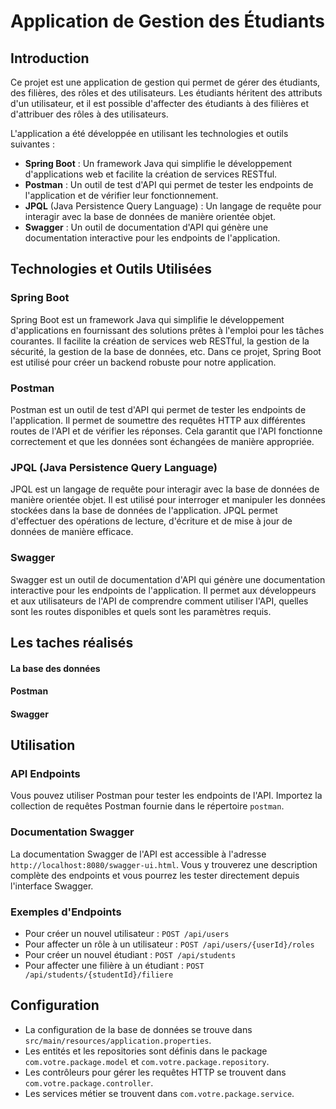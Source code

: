 # Application de Gestion des Étudiants

## Introduction
Ce projet est une application de gestion qui permet de gérer des étudiants, des filières, des rôles et des utilisateurs. Les étudiants héritent des attributs d'un utilisateur, et il est possible d'affecter des étudiants à des filières et d'attribuer des rôles à des utilisateurs.

L'application a été développée en utilisant les technologies et outils suivantes :

- **Spring Boot** : Un framework Java qui simplifie le développement d'applications web et facilite la création de services RESTful.
- **Postman** : Un outil de test d'API qui permet de tester les endpoints de l'application et de vérifier leur fonctionnement.
- **JPQL** (Java Persistence Query Language) : Un langage de requête pour interagir avec la base de données de manière orientée objet.
- **Swagger** : Un outil de documentation d'API qui génère une documentation interactive pour les endpoints de l'application.

## Technologies et Outils Utilisées
### Spring Boot
Spring Boot est un framework Java qui simplifie le développement d'applications en fournissant des solutions prêtes à l'emploi pour les tâches courantes. Il facilite la création de services web RESTful, la gestion de la sécurité, la gestion de la base de données, etc. Dans ce projet, Spring Boot est utilisé pour créer un backend robuste pour notre application.

### Postman
Postman est un outil de test d'API qui permet de tester les endpoints de l'application. Il permet de soumettre des requêtes HTTP aux différentes routes de l'API et de vérifier les réponses. Cela garantit que l'API fonctionne correctement et que les données sont échangées de manière appropriée.

### JPQL (Java Persistence Query Language)
JPQL est un langage de requête pour interagir avec la base de données de manière orientée objet. Il est utilisé pour interroger et manipuler les données stockées dans la base de données de l'application. JPQL permet d'effectuer des opérations de lecture, d'écriture et de mise à jour de données de manière efficace.

### Swagger
Swagger est un outil de documentation d'API qui génère une documentation interactive pour les endpoints de l'application. Il permet aux développeurs et aux utilisateurs de l'API de comprendre comment utiliser l'API, quelles sont les routes disponibles et quels sont les paramètres requis.

## Les taches réalisés

#### La base des données

#### Postman

#### Swagger

## Utilisation

### API Endpoints

Vous pouvez utiliser Postman pour tester les endpoints de l'API. Importez la collection de requêtes Postman fournie dans le répertoire `postman`.

### Documentation Swagger

La documentation Swagger de l'API est accessible à l'adresse `http://localhost:8080/swagger-ui.html`. Vous y trouverez une description complète des endpoints et vous pourrez les tester directement depuis l'interface Swagger.

### Exemples d'Endpoints

- Pour créer un nouvel utilisateur : `POST /api/users`
- Pour affecter un rôle à un utilisateur : `POST /api/users/{userId}/roles`
- Pour créer un nouvel étudiant : `POST /api/students`
- Pour affecter une filière à un étudiant : `POST /api/students/{studentId}/filiere`

## Configuration

- La configuration de la base de données se trouve dans `src/main/resources/application.properties`.
- Les entités et les repositories sont définis dans le package `com.votre.package.model` et `com.votre.package.repository`.
- Les contrôleurs pour gérer les requêtes HTTP se trouvent dans `com.votre.package.controller`.
- Les services métier se trouvent dans `com.votre.package.service`.
